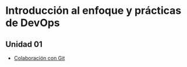 # Introducción al enfoque y prácticas de DevOps

## Unidad 01

* [Colaboración con Git](unidad/01)

